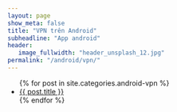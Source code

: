 ```yaml
---
layout: page
show_meta: false
title: "VPN trên Android"
subheadline: "App android"
header:
   image_fullwidth: "header_unsplash_12.jpg"
permalink: "/android/vpn/"
---
```

<ul>
    {% for post in site.categories.android-vpn %}
    <li><a href="{{ site.url }}{{ site.baseurl }}{{ post.url }}">{{ post.title }}</a></li>
    {% endfor %}
</ul>